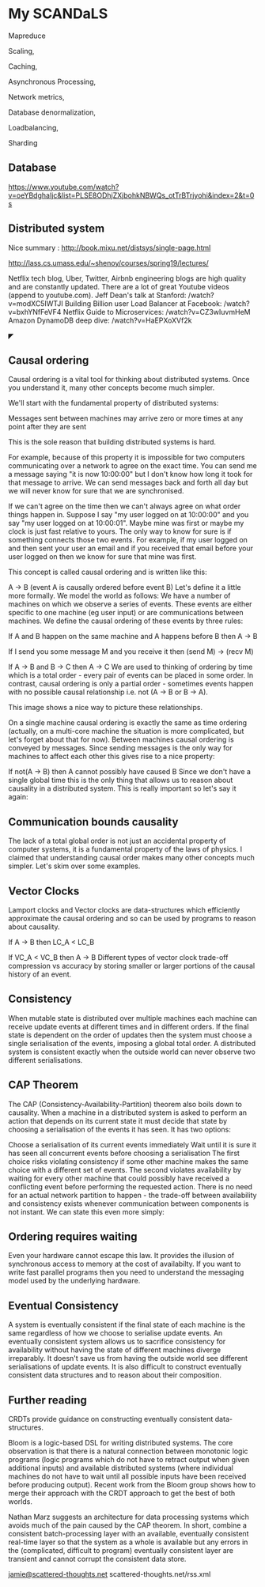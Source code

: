 # My SCANDaLS

Mapreduce

Scaling,

Caching,

Asynchronous Processing,

Network metrics,

Database denormalization,

Loadbalancing,

Sharding

## Database
https://www.youtube.com/watch?v=oeYBdghaIjc&list=PLSE8ODhjZXjbohkNBWQs_otTrBTrjyohi&index=2&t=0s

## Distributed system
Nice summary : http://book.mixu.net/distsys/single-page.html


http://lass.cs.umass.edu/~shenoy/courses/spring19/lectures/

Netflix tech blog, Uber, Twitter, Airbnb engineering blogs are high quality and are constantly updated.
There are a lot of great Youtube videos (append to youtube.com).
Jeff Dean's talk at Stanford: /watch?v=modXC5IWTJI
Building Billion user Load Balancer at Facebook: /watch?v=bxhYNfFeVF4
Netflix Guide to Microservices: /watch?v=CZ3wIuvmHeM
Amazon DynamoDB deep dive: /watch?v=HaEPXoXVf2k


◤
## Causal ordering
Causal ordering is a vital tool for thinking about distributed systems. Once you understand it, many other concepts become much simpler.

We'll start with the fundamental property of distributed systems:

Messages sent between machines may arrive zero or more times at any point after they are sent

This is the sole reason that building distributed systems is hard.

For example, because of this property it is impossible for two computers communicating over a network to agree on the exact time. You can send me a message saying "it is now 10:00:00" but I don't know how long it took for that message to arrive. We can send messages back and forth all day but we will never know for sure that we are synchronised.

If we can't agree on the time then we can't always agree on what order things happen in. Suppose I say "my user logged on at 10:00:00" and you say "my user logged on at 10:00:01". Maybe mine was first or maybe my clock is just fast relative to yours. The only way to know for sure is if something connects those two events. For example, if my user logged on and then sent your user an email and if you received that email before your user logged on then we know for sure that mine was first.

This concept is called causal ordering and is written like this:

A -> B (event A is causally ordered before event B)
Let's define it a little more formally. We model the world as follows: We have a number of machines on which we observe a series of events. These events are either specific to one machine (eg user input) or are communications between machines. We define the causal ordering of these events by three rules:

If A and B happen on the same machine and A happens before B then A -> B

If I send you some message M and you receive it then (send M) -> (recv M)

If A -> B and B -> C then A -> C
We are used to thinking of ordering by time which is a total order - every pair of events can be placed in some order. In contrast, causal ordering is only a partial order - sometimes events happen with no possible causal relationship i.e. not (A -> B or B -> A).

This image shows a nice way to picture these relationships.

On a single machine causal ordering is exactly the same as time ordering (actually, on a multi-core machine the situation is more complicated, but let's forget about that for now). Between machines causal ordering is conveyed by messages. Since sending messages is the only way for machines to affect each other this gives rise to a nice property:

If not(A -> B) then A cannot possibly have caused B
Since we don't have a single global time this is the only thing that allows us to reason about causality in a distributed system. This is really important so let's say it again:

## Communication bounds causality
The lack of a total global order is not just an accidental property of computer systems, it is a fundamental property of the laws of physics. I claimed that understanding causal order makes many other concepts much simpler. Let's skim over some examples.

## Vector Clocks
Lamport clocks and Vector clocks are data-structures which efficiently approximate the causal ordering and so can be used by programs to reason about causality.

If A -> B then LC_A < LC_B

If VC_A < VC_B then A -> B
Different types of vector clock trade-off compression vs accuracy by storing smaller or larger portions of the causal history of an event.

## Consistency
When mutable state is distributed over multiple machines each machine can receive update events at different times and in different orders. If the final state is dependent on the order of updates then the system must choose a single serialisation of the events, imposing a global total order. A distributed system is consistent exactly when the outside world can never observe two different serialisations.

## CAP Theorem
The CAP (Consistency-Availability-Partition) theorem also boils down to causality. When a machine in a distributed system is asked to perform an action that depends on its current state it must decide that state by choosing a serialisation of the events it has seen. It has two options:

Choose a serialisation of its current events immediately
Wait until it is sure it has seen all concurrent events before choosing a serialisation
The first choice risks violating consistency if some other machine makes the same choice with a different set of events. The second violates availability by waiting for every other machine that could possibly have received a conflicting event before performing the requested action. There is no need for an actual network partition to happen - the trade-off between availability and consistency exists whenever communication between components is not instant. We can state this even more simply:

## Ordering requires waiting
Even your hardware cannot escape this law. It provides the illusion of synchronous access to memory at the cost of availabilty. If you want to write fast parallel programs then you need to understand the messaging model used by the underlying hardware.

## Eventual Consistency
A system is eventually consistent if the final state of each machine is the same regardless of how we choose to serialise update events. An eventually consistent system allows us to sacrifice consistency for availability without having the state of different machines diverge irreparably. It doesn't save us from having the outside world see different serialisations of update events. It is also difficult to construct eventually consistent data structures and to reason about their composition.

## Further reading
CRDTs provide guidance on constructing eventually consistent data-structures.

Bloom is a logic-based DSL for writing distributed systems. The core observation is that there is a natural connection between monotonic logic programs (logic programs which do not have to retract output when given additional inputs) and available distributed systems (where individual machines do not have to wait until all possible inputs have been received before producing output). Recent work from the Bloom group shows how to merge their approach with the CRDT approach to get the best of both worlds.

Nathan Marz suggests an architecture for data processing systems which avoids much of the pain caused by the CAP theorem. In short, combine a consistent batch-processing layer with an available, eventually consistent real-time layer so that the system as a whole is available but any errors in the (complicated, difficult to program) eventually consistent layer are transient and cannot corrupt the consistent data store.

jamie@scattered-thoughts.net
scattered-thoughts.net/rss.xml
